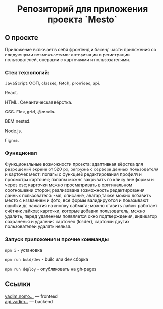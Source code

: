 <h1 align="center">Репозиторий для приложения проекта `Mesto`</h1>

## О проекте

Приложение включает в себя фронтенд и бэкенд части приложения со следующими возможностями: авторизации и регистрации пользователей, операции с карточками и пользователями. 

### Стек технологий:

JavaScript: ООП, classes, fetch, promises, api.


React.


HTML. Семантическая вёрстка.


CSS. Flex, grid, @media.


BEM nested.


Node.js.


Figma.

### Функционал

Функциональные возможности проекта:
адаптивная вёрстка для разрешений экрана от 320 px;
загрузка с сервера данных пользователя и карточек мест;
попапы с функцией редактирования профиля и просмотра карточек;
попапы можно закрывать по клику вне формы и через esc;
карточки можно просматривать в оригинальном соотношении сторон;
реализована возможность редактирования данных пользователя: имя, описание, аватар,также можно добавить место с названием и фото, все формы валидируются и показывают ошибки до нажатия на кнопку сабмита;
можно ставить лайки;
работает счётчик лайков;
карточки, которые добавил пользователь, можно удалить, перед удалением появляется окно подтверждения, индикатор сохранения и удаления карточек (loader), карточки других пользователей удалять нельзя.

### Запуск приложения и прочие комманды

`npm i` - установка

`npm run buld/dev` - build или dev сборка

`npm run deploy` - опубликовать на gh-pages

## Ссылки

[vadim.nomo...](https://#) — frontend   
[api.vadim...](https://#) — backend






